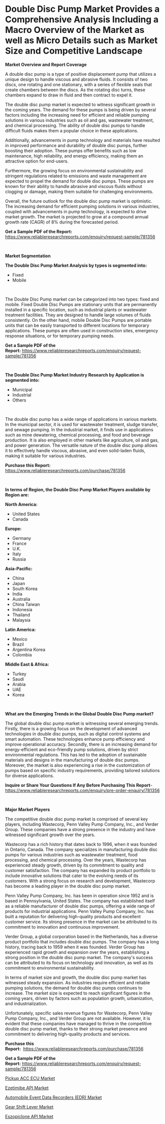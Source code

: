<p><h1>Double Disc Pump Market Provides a Comprehensive Analysis Including a Macro Overview of the Market as well as Micro Details such as Market Size and Competitive Landscape</h1></p><p><strong>Market Overview and Report Coverage</strong></p>
<p><p>A double disc pump is a type of positive displacement pump that utilizes a unique design to handle viscous and abrasive fluids. It consists of two discs, one rotating and one stationary, with a series of flexible seals that create chambers between the discs. As the rotating disc turns, these chambers expand to draw in fluid and then contract to expel it.</p><p>The double disc pump market is expected to witness significant growth in the coming years. The demand for these pumps is being driven by several factors including the increasing need for efficient and reliable pumping solutions in various industries such as oil and gas, wastewater treatment, and chemical processing. The ability of double disc pumps to handle difficult fluids makes them a popular choice in these applications.</p><p>Additionally, advancements in pump technology and materials have resulted in improved performance and durability of double disc pumps, further boosting their adoption. These pumps offer benefits such as low maintenance, high reliability, and energy efficiency, making them an attractive option for end-users.</p><p>Furthermore, the growing focus on environmental sustainability and stringent regulations related to emissions and waste management are expected to propel the demand for double disc pumps. These pumps are known for their ability to handle abrasive and viscous fluids without clogging or damage, making them suitable for challenging environments.</p><p>Overall, the future outlook for the double disc pump market is optimistic. The increasing demand for efficient pumping solutions in various industries, coupled with advancements in pump technology, is expected to drive market growth. The market is projected to grow at a compound annual growth rate (CAGR) of 8% during the forecasted period.</p></p>
<p><strong>Get a Sample PDF of the Report:</strong> <a href="https://www.reliableresearchreports.com/enquiry/request-sample/781356">https://www.reliableresearchreports.com/enquiry/request-sample/781356</a></p>
<p>&nbsp;</p>
<p><strong>Market Segmentation</strong></p>
<p><strong>The Double Disc Pump Market Analysis by types is segmented into:</strong></p>
<p><ul><li>Fixed</li><li>Mobile</li></ul></p>
<p>&nbsp;</p>
<p><p>The Double Disc Pump market can be categorized into two types: fixed and mobile. Fixed Double Disc Pumps are stationary units that are permanently installed in a specific location, such as industrial plants or wastewater treatment facilities. They are designed to handle large volumes of fluids consistently. On the other hand, mobile Double Disc Pumps are portable units that can be easily transported to different locations for temporary applications. These pumps are often used in construction sites, emergency response situations, or for temporary pumping needs.</p></p>
<p><strong>Get a Sample PDF of the Report:</strong>&nbsp;<a href="https://www.reliableresearchreports.com/enquiry/request-sample/781356">https://www.reliableresearchreports.com/enquiry/request-sample/781356</a></p>
<p>&nbsp;</p>
<p><strong>The Double Disc Pump Market Industry Research by Application is segmented into:</strong></p>
<p><ul><li>Municipal</li><li>Industrial</li><li>Others</li></ul></p>
<p>&nbsp;</p>
<p><p>The double disc pump has a wide range of applications in various markets. In the municipal sector, it is used for wastewater treatment, sludge transfer, and sewage pumping. In the industrial market, it finds use in applications such as mine dewatering, chemical processing, and food and beverage production. It is also employed in other markets like agriculture, oil and gas, and power generation. The versatile nature of the double disc pump allows it to effectively handle viscous, abrasive, and even solid-laden fluids, making it suitable for various industries.</p></p>
<p><strong>Purchase this Report:</strong>&nbsp; <a href="https://www.reliableresearchreports.com/purchase/781356">https://www.reliableresearchreports.com/purchase/781356</a></p>
<p>&nbsp;</p>
<p><strong>In terms of Region, the Double Disc Pump Market Players available by Region are:</strong></p>
<p>
    <p> <strong> North America: </strong>
        <ul>
            <li>United States</li>
            <li>Canada</li>
        </ul>
        </p> 
    <p> <strong> Europe: </strong>
        <ul>
            <li>Germany</li>
            <li>France</li>
            <li>U.K.</li>
            <li>Italy</li>
            <li>Russia</li>
        </ul>
        </p> 
    <p> <strong> Asia-Pacific: </strong>
        <ul>
            <li>China</li>
            <li>Japan</li>
            <li>South Korea</li>
            <li>India</li>
            <li>Australia</li>
            <li>China Taiwan</li>
            <li>Indonesia</li>
            <li>Thailand</li>
            <li>Malaysia</li>
        </ul>
        </p> 
    <p> <strong> Latin America: </strong>
        <ul>
            <li>Mexico</li>
            <li>Brazil</li>
            <li>Argentina Korea</li>
            <li>Colombia</li>
        </ul>
        </p> 
    <p> <strong> Middle East & Africa: </strong>
        <ul>
            <li>Turkey</li>
            <li>Saudi</li>
            <li>Arabia</li>
            <li>UAE</li>
            <li>Korea</li>
        </ul>
    </p>
    </p>
<p>&nbsp;</p>
<p><strong>What are the Emerging Trends in the Global Double Disc Pump market?</strong></p>
<p><p>The global double disc pump market is witnessing several emerging trends. Firstly, there is a growing focus on the development of advanced technologies in double disc pumps, such as digital control systems and smart automation. These technologies enhance pump efficiency and improve operational accuracy. Secondly, there is an increasing demand for energy-efficient and eco-friendly pump solutions, driven by strict environmental regulations. This has led to the adoption of sustainable materials and designs in the manufacturing of double disc pumps. Moreover, the market is also experiencing a rise in the customization of pumps based on specific industry requirements, providing tailored solutions for diverse applications.</p></p>
<p><strong>Inquire or Share Your Questions If Any Before Purchasing This Report</strong>- <a href="https://www.reliableresearchreports.com/enquiry/pre-order-enquiry/781356">https://www.reliableresearchreports.com/enquiry/pre-order-enquiry/781356</a></p>
<p>&nbsp;</p>
<p><strong>Major Market Players</strong></p>
<p><p>The competitive double disc pump market is comprised of several key players, including Wastecorp, Penn Valley Pump Company, Inc., and Verder Group. These companies have a strong presence in the industry and have witnessed significant growth over the years.</p><p>Wastecorp has a rich history that dates back to 1996, when it was founded in Ontario, Canada. The company specializes in manufacturing double disc pumps for various industries such as wastewater treatment, food processing, and chemical processing. Over the years, Wastecorp has experienced steady growth, driven by its commitment to quality and customer satisfaction. The company has expanded its product portfolio to include innovative solutions that cater to the evolving needs of its customers. With a strong focus on research and development, Wastecorp has become a leading player in the double disc pump market.</p><p>Penn Valley Pump Company, Inc. has been in operation since 1952 and is based in Pennsylvania, United States. The company has established itself as a reliable manufacturer of double disc pumps, offering a wide range of products for industrial applications. Penn Valley Pump Company, Inc. has built a reputation for delivering high-quality products and excellent customer service. Its strong presence in the market can be attributed to its commitment to innovation and continuous improvement.</p><p>Verder Group, a global corporation based in the Netherlands, has a diverse product portfolio that includes double disc pumps. The company has a long history, tracing back to 1959 when it was founded. Verder Group has experienced rapid growth and expansion over the years, establishing a strong position in the double disc pump market. The company's success can be attributed to its focus on technology and innovation, as well as its commitment to environmental sustainability.</p><p>In terms of market size and growth, the double disc pump market has witnessed steady expansion. As industries require efficient and reliable pumping solutions, the demand for double disc pumps continues to increase. The market size is expected to reach significant figures in the coming years, driven by factors such as population growth, urbanization, and industrialization.</p><p>Unfortunately, specific sales revenue figures for Wastecorp, Penn Valley Pump Company, Inc., and Verder Group are not available. However, it is evident that these companies have managed to thrive in the competitive double disc pump market, thanks to their strong market presence and commitment to delivering high-quality products and services.</p></p>
<p><strong>Purchase this Report:</strong>&nbsp;&nbsp;<a href="https://www.reliableresearchreports.com/purchase/781356">https://www.reliableresearchreports.com/purchase/781356</a></p>
<p></p>
<p><strong>Get a Sample PDF of the Report:</strong>&nbsp;<a href="https://www.reliableresearchreports.com/enquiry/request-sample/781356">https://www.reliableresearchreports.com/enquiry/request-sample/781356</a></p>
<p><p><a href="https://www.linkedin.com/pulse/pickup-acc-ecu-market-insights-players-forecast/">Pickup ACC ECU Market</a></p><p><a href="https://github.com/shivangireportprime/Market-Research-Report-List-1/blob/main/ezetimibe-api-market.md">Ezetimibe API Market</a></p><p><a href="https://medium.com/@ewellklocko/automobile-event-data-recorders-edr-market-exploring-market-share-market-trends-and-future-2ee39081e479">Automobile Event Data Recorders (EDR) Market</a></p><p><a href="https://www.linkedin.com/pulse/gear-shift-lever-market-research-report-provides-thorough/">Gear Shift Lever Market</a></p><p><a href="https://github.com/sheetalreportprime/Market-Research-Report-List-1/blob/main/eszopiclone-api-market.md">Eszopiclone API Market</a></p></p>